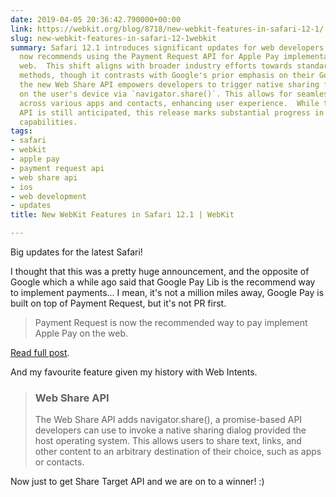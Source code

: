 ```yaml
---
date: 2019-04-05 20:36:42.790000+00:00
link: https://webkit.org/blog/8718/new-webkit-features-in-safari-12-1/
slug: new-webkit-features-in-safari-12-1webkit
summary: Safari 12.1 introduces significant updates for web developers. Notably, Apple
  now recommends using the Payment Request API for Apple Pay implementations on the
  web.  This shift aligns with broader industry efforts towards standardized payment
  methods, though it contrasts with Google's prior emphasis on their Google Pay library.  Additionally,
  the new Web Share API empowers developers to trigger native sharing functionalities
  on the user's device via `navigator.share()`. This allows for seamless content sharing
  across various apps and contacts, enhancing user experience.  While the Share Target
  API is still anticipated, this release marks substantial progress in web sharing
  capabilities.
tags:
- safari
- webkit
- apple pay
- payment request api
- web share api
- ios
- web development
- updates
title: New WebKit Features in Safari 12.1 | WebKit

---
```

Big updates for the latest Safari!

I thought that this was a pretty huge announcement, and the opposite of Google which a while ago said that Google Pay Lib is the recommend way to implement payments... I mean, it's not a million miles away, Google Pay is built on top of Payment Request, but it's not PR first.

> Payment Request is now the recommended way to pay implement Apple Pay on the web.

[Read full post](https://webkit.org/blog/8718/new-webkit-features-in-safari-12-1/).

And my favourite feature given my history with Web Intents.

> ### Web Share API
> 
> The Web Share API adds navigator.share(), a promise-based API developers can use to invoke a native sharing dialog provided the host operating system. This allows users to share text, links, and other content to an arbitrary destination of their choice, such as apps or contacts.

Now just to get Share Target API and we are on to a winner! :)
